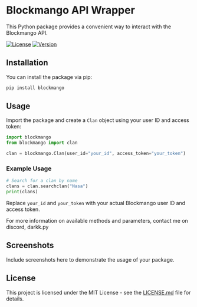# Blockmango API Wrapper

This Python package provides a convenient way to interact with the Blockmango API.

[![License](https://img.shields.io/github/license/darkkpy/blockmango)](LICENSE.md)
[![Version](https://img.shields.io/github/v/release/darkkpy/blockmango)](https://github.com/darkkpy/blockmango/releases)

## Installation

You can install the package via pip:

```bash
pip install blockmango
```

## Usage

Import the package and create a `Clan` object using your user ID and access token:

```python
import blockmango
from blockmango import clan

clan = blockmango.Clan(user_id="your_id", access_token="your_token")
```

### Example Usage

```python
# Search for a clan by name
clans = clan.searchclan("Nasa")
print(clans)
```

Replace `your_id` and `your_token` with your actual Blockmango user ID and access token.

For more information on available methods and parameters, contact me on discord, darkk.py

## Screenshots

Include screenshots here to demonstrate the usage of your package.

## License

This project is licensed under the MIT License - see the [LICENSE.md](LICENSE.md) file for details.